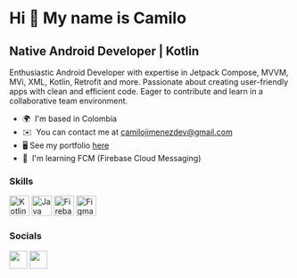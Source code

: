 Hi 👋 My name is  Camilo
============================

Native Android Developer | Kotlin
---------------------------------

Enthusiastic Android Developer with expertise in Jetpack Compose, MVVM, MVi, XML, Kotlin, Retrofit and more. Passionate about creating user-friendly apps with clean and efficient code. Eager to contribute and learn in a collaborative team environment.

* 🌍  I'm based in Colombia
* ✉️  You can contact me at [camilojimenezdev@gmail.com](mailto:camilojimenezdev@gmail.com)
*  🖥️  See my portfolio [here](http://sok4h.github.io/my-portfolio/)
* 🧠  I'm learning FCM (Firebase Cloud Messaging)

### Skills

<p align="left">
<a href="https://kotlinlang.org/" target="_blank" rel="noreferrer"><img src="https://raw.githubusercontent.com/danielcranney/readme-generator/main/public/icons/skills/kotlin-colored.svg" width="36" height="36" alt="Kotlin" /></a>
<a href="https://www.oracle.com/java/" target="_blank" rel="noreferrer"><img src="https://raw.githubusercontent.com/danielcranney/readme-generator/main/public/icons/skills/java-colored.svg" width="36" height="36" alt="Java" /></a>
<a href="https://firebase.google.com/" target="_blank" rel="noreferrer"><img src="https://raw.githubusercontent.com/danielcranney/readme-generator/main/public/icons/skills/firebase-colored.svg" width="36" height="36" alt="Firebase" /></a>
<a href="https://www.figma.com/" target="_blank" rel="noreferrer"><img src="https://raw.githubusercontent.com/danielcranney/readme-generator/main/public/icons/skills/figma-colored.svg" width="36" height="36" alt="Figma" /></a>
</p>


### Socials

<a href="https://www.github.com/Sok4h" target="_blank" rel="noreferrer"><img src="https://raw.githubusercontent.com/danielcranney/readme-generator/main/public/icons/socials/github.svg" width="32" height="32" /></a> <a href="https://www.linkedin.com/in/camilo-jimenez-f-/" target="_blank" rel="noreferrer"><img src="https://raw.githubusercontent.com/danielcranney/readme-generator/main/public/icons/socials/linkedin.svg" width="32" height="32" /></a></p>


